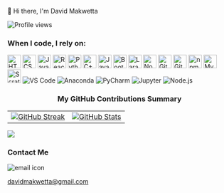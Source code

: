 👋 Hi there, I'm David Makwetta

![Profile views](https://komarev.com/ghpvc/?username=DavidMakwetta&color=blue)

<h3>When I code, I rely on:</h3>
<p>
  <img alt="HTML5" src="https://img.shields.io/badge/-HTML5-E34F26?style=flat-square&logo=html5&logoColor=white" height="30" />
  <img alt="CSS3" src="https://img.shields.io/badge/-CSS3-1572B6?style=flat-square&logo=css3&logoColor=white" height="30" />
  <img alt="JavaScript" src="https://img.shields.io/badge/-JavaScript-F7DF1E?style=flat-square&logo=javascript&logoColor=black" height="30" />
  <img alt="React" src="https://img.shields.io/badge/-React-61DAFB?style=flat-square&logo=react&logoColor=black" height="30" />
  <img alt="Python" src="https://img.shields.io/badge/-Python-3776AB?style=flat-square&logo=python&logoColor=white" height="30" />
  <img alt="C++" src="https://img.shields.io/badge/-C++-00599C?style=flat-square&logo=cplusplus&logoColor=white" height="30" />
  <img alt="Java" src="https://img.shields.io/badge/-Java-007396?style=flat-square&logo=java&logoColor=white" height="30" />
  <img alt="Bootstrap" src="https://img.shields.io/badge/-Bootstrap-7952B3?style=flat-square&logo=bootstrap&logoColor=white" height="30" />
  <img alt="Laravel" src="https://img.shields.io/badge/-Laravel-FF2D20?style=flat-square&logo=laravel&logoColor=white" height="30" />
  <img alt="Node.js" src="https://img.shields.io/badge/-Node.js-339933?style=flat-square&logo=node.js&logoColor=white" height="30" />
  <img alt="GitHub Actions" src="https://img.shields.io/badge/-GitHub_Actions-2088FF?style=flat-square&logo=github-actions&logoColor=white" height="30" />
  <img alt="Git" src="https://img.shields.io/badge/-Git-F05032?style=flat-square&logo=git&logoColor=white" height="30" />
  <img alt="npm" src="https://img.shields.io/badge/-npm-CB3837?style=flat-square&logo=npm&logoColor=white" height="30" />
  <img alt="MySQL" src="https://img.shields.io/badge/-MySQL-4479A1?style=flat-square&logo=mysql&logoColor=white" height="30" />
  <img alt="Scratch" src="https://img.shields.io/badge/-Scratch-FFAB19?style=flat-square&logo=scratch&logoColor=white" height="30" />
  <img alt="VS Code" src="https://img.shields.io/badge/VS%20Code-007ACC?style=for-the-badge&logo=visual-studio-code&logoColor=white" />
 <img alt="Anaconda" src="https://img.shields.io/badge/Anaconda-44A833?style=for-the-badge&logo=anaconda&logoColor=white" />
 <img alt="PyCharm" src="https://img.shields.io/badge/PyCharm-000000?style=for-the-badge&logo=pycharm&logoColor=white" />
 <img alt="Jupyter" src="https://img.shields.io/badge/Jupyter-F37626?style=for-the-badge&logo=jupyter&logoColor=white" />
 <img alt="Node.js" src="https://img.shields.io/badge/Node.js-339933?style=for-the-badge&logo=node.js&logoColor=white" />

</p>

<h3 style="text-align: center;">My GitHub Contributions Summary</h3>

<table width="100%">
  <tr>
    <td align="left">
      <a href="https://git.io/streak-stats">
        <img src="https://streak-stats.demolab.com?user=DavidMakwetta&theme=dark&ring=fb4362&fire=fb4362&currStreakNum=fb4362&currStreakLabel=fb4362&hide_border=true" alt="GitHub Streak" />
      </a>
    </td>
    <td align="right">
      <a href="https://github.com/DavidMakwetta">
        <img src="https://github-readme-stats.vercel.app/api?username=DavidMakwetta&hide_border=true&show_icons=true&bg_color=151515&title_color=fb4362&icon_color=fb4362&text_color=9e9e9e" alt="GitHub Stats" />
      </a>
    </td>
  </tr>
</table>

<img src="https://raw.githubusercontent.com/DavidMakwetta/snk/output/github-contribution-grid-snake-dark.svg" />

<h3>Contact Me</h3>

<p>
  
  <img src="https://img.icons8.com/ios-filled/24/000000/email.png" alt="email icon" style="vertical-align: middle; margin-right: 8px;" />
  
  <a href="mailto:davidmakwetta@gmail.com" style="font-size: 16px; color: #333; text-decoration: none;">davidmakwetta@gmail.com</a>
</p>
